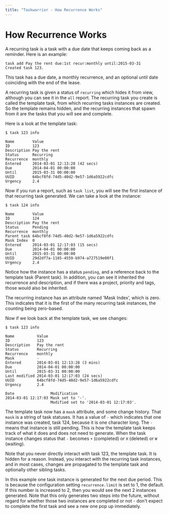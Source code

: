 ```yaml
---
title: "Taskwarrior - How Recurrence Works"
---
```


# How Recurrence Works

A recurring task is a task with a due date that keeps coming back as a reminder.
Here is an example:

```
task add Pay the rent due:1st recur:monthly until:2015-03-31
Created task 123.
```

This task has a due date, a monthly recurrence, and an optional until date coinciding with the end of the lease.

A recurring task is given a status of `recurring` which hides it from view, although you can see it in the `all` report.
The recurring task you create is called the template task, from which recurring tasks instances are created.
So the template remains hidden, and the recurring instances that spawn from it are the tasks that you will see and complete.

Here is a look at the template task:

```
$ task 123 info

Name        Value
ID          123
Description Pay the rent
Status      Recurring
Recurrence  monthly
Entered     2014-03-01 12:13:28 (42 secs)
Due         2014-04-01 00:00:00
Until       2015-03-31 00:00:00
UUID        64bcf8fd-74d5-40d2-9e57-1d6a5922cdfc
Urgency     2.4
```

Now if you run a report, such as `task list`, you will see the first instance of that recurring task generated.
We can take a look at the instance:

```
$ task 124 info

Name        Value
ID          124
Description Pay the rent
Status      Pending
Recurrence  monthly
Parent task 64bcf8fd-74d5-40d2-9e57-1d6a5922cdfc
Mask Index  0
Entered     2014-03-01 12:17:03 (15 secs)
Due         2014-04-01 00:00:00
Until       2015-03-31 00:00:00
UUID        29d2df7a-1165-4559-b974-a727519e00f1
Urgency     2.4
```

Notice how the instance has a status `pending`, and a reference back to the template task (Parent task).
In addition, you can see it inherited the recurrence and description, and if there was a project, priority and tags, those would also be inherited.

The recurring instance has an attribute named 'Mask Index', which is zero.
This indicates that it is the first of the many recurring task instances, the counting being zero-based.

Now if we look back at the template task, we see changes:

```
$ task 123 info

Name          Value
ID            123
Description   Pay the rent
Status        Recurring
Recurrence    monthly
Mask          -
Entered       2014-03-01 12:13:28 (3 mins)
Due           2014-04-01 00:00:00
Until         2015-03-31 00:00:00
Last modified 2014-03-01 12:17:03 (24 secs)
UUID          64bcf8fd-74d5-40d2-9e57-1d6a5922cdfc
Urgency       2.4

Date                Modification
2014-03-01 12:17:03 Mask set to '-'.
                    Modified set to '2014-03-01 12:17:03'.
```

The template task now has a `mask` attribute, and some change history.
That `mask` is a string of task statuses.
It has a value of `-` which indicates that one instance was created, task 124, because it is one character long.
The `-` means that instance is still pending.
This is how the template task keeps track of what it does and does not need to generate.
When the task instance changes status that `-` becomes `+` (completed) or `X` (deleted) or `W` (waiting).

Note that you never directly interact with task 123, the template task.
It is hidden for a reason.
Instead, you interact with the recurring task instances, and in most cases, changes are propagated to the template task and optionally other sibling tasks.

In this example one task instance is generated for the next due period.
This is because the configuration setting `recurrence.limit` is set to 1, the default.
If this number is increased to 2, then you would see the next 2 instances generated.
Note that this only generates two steps into the future, without regard for whether those two instances are completed or not - don't expect to complete the first task and see a new one pop up immediately.
